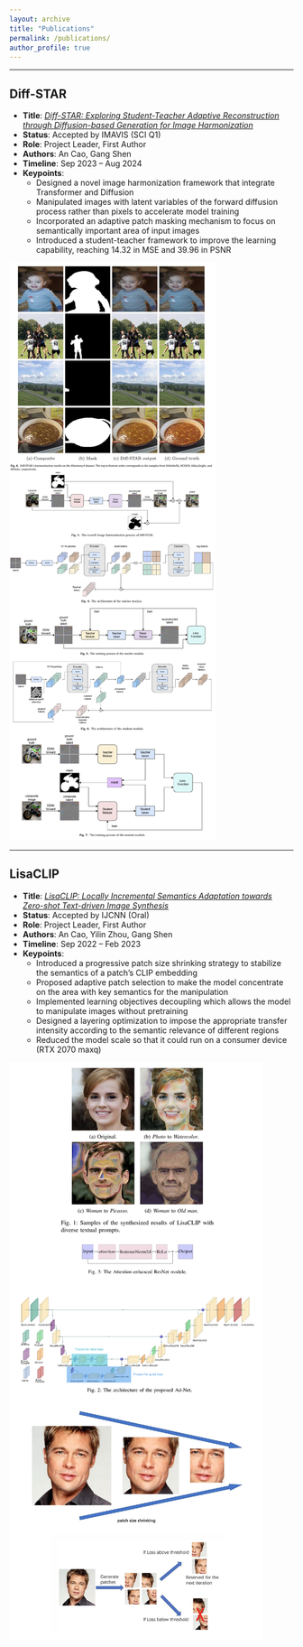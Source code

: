 ```yaml
---
layout: archive
title: "Publications"
permalink: /publications/
author_profile: true
---
```


--------------

## Diff-STAR 
- **Title**: [*Diff-STAR: Exploring Student-Teacher Adaptive Reconstruction through Diffusion-based Generation for Image Harmonization*](https://www.sciencedirect.com/science/article/abs/pii/S0262885624003597)
- **Status**: Accepted by IMAVIS (SCI Q1)
- **Role**: Project Leader, First Author
- **Authors**: An Cao, Gang Shen 
- **Timeline**: Sep 2023 – Aug 2024   
- **Keypoints**:
  - Designed a novel image harmonization framework that integrate Transformer and Diffusion
  - Manipulated images with latent variables of the forward diffusion process rather than pixels to accelerate model training
  - Incorporated an adaptive patch masking mechanism to focus on semantically important area of input images
  - Introduced a student-teacher framework to improve the learning capability, reaching 14.32 in MSE and 39.96 in PSNR

<img src="../MyFiles/diff.png" alt="diff">


---------------


## LisaCLIP
- **Title**: [*LisaCLIP: Locally Incremental Semantics Adaptation towards Zero-shot Text-driven Image Synthesis*](https://ieeexplore.ieee.org/document/10191516)
- **Status**: Accepted by IJCNN (Oral)
- **Role**: Project Leader, First Author  
- **Authors**: An Cao, Yilin Zhou, Gang Shen 
- **Timeline**: Sep 2022 – Feb 2023  
- **Keypoints**:
  - Introduced a progressive patch size shrinking strategy to stabilize the semantics of a patch’s CLIP embedding
  - Proposed adaptive patch selection to make the model concentrate on the area with key semantics for the manipulation
  - Implemented learning objectives decoupling which allows the model to manipulate images without pretraining
  - Designed a layering optimization to impose the appropriate transfer intensity according to the semantic relevance of different regions
  - Reduced the model scale so that it could run on a consumer device (RTX 2070 maxq)

<img src="../MyFiles/lisa.png" alt="lisa">
